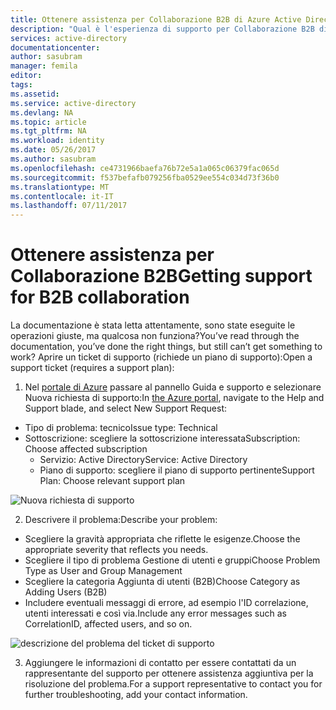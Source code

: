```yaml
---
title: Ottenere assistenza per Collaborazione B2B di Azure Active Directory | Documentazione Microsoft
description: "Qual è l'esperienza di supporto per Collaborazione B2B di Azure Active Directory?"
services: active-directory
documentationcenter: 
author: sasubram
manager: femila
editor: 
tags: 
ms.assetid: 
ms.service: active-directory
ms.devlang: NA
ms.topic: article
ms.tgt_pltfrm: NA
ms.workload: identity
ms.date: 05/26/2017
ms.author: sasubram
ms.openlocfilehash: ce4731966baefa76b72e5a1a065c06379fac065d
ms.sourcegitcommit: f537befafb079256fba0529ee554c034d73f36b0
ms.translationtype: MT
ms.contentlocale: it-IT
ms.lasthandoff: 07/11/2017
---
```

# <a name="getting-support-for-b2b-collaboration"></a><span data-ttu-id="70198-103">Ottenere assistenza per Collaborazione B2B</span><span class="sxs-lookup"><span data-stu-id="70198-103">Getting support for B2B collaboration</span></span>

<span data-ttu-id="70198-104">La documentazione è stata letta attentamente, sono state eseguite le operazioni giuste, ma qualcosa non funziona?</span><span class="sxs-lookup"><span data-stu-id="70198-104">You’ve read through the documentation, you’ve done the right things, but still can’t get something to work?</span></span> <span data-ttu-id="70198-105">Aprire un ticket di supporto (richiede un piano di supporto):</span><span class="sxs-lookup"><span data-stu-id="70198-105">Open a support ticket (requires a support plan):</span></span>

1. <span data-ttu-id="70198-106">Nel [ portale di Azure](https://portal.azure.com) passare al pannello Guida e supporto e selezionare Nuova richiesta di supporto:</span><span class="sxs-lookup"><span data-stu-id="70198-106">In [the Azure portal](https://portal.azure.com), navigate to the Help and Support blade, and select New Support Request:</span></span>
  - <span data-ttu-id="70198-107">Tipo di problema: tecnico</span><span class="sxs-lookup"><span data-stu-id="70198-107">Issue type: Technical</span></span>
  - <span data-ttu-id="70198-108">Sottoscrizione: scegliere la sottoscrizione interessata</span><span class="sxs-lookup"><span data-stu-id="70198-108">Subscription: Choose affected subscription</span></span>
    - <span data-ttu-id="70198-109">Servizio: Active Directory</span><span class="sxs-lookup"><span data-stu-id="70198-109">Service: Active Directory</span></span>
    - <span data-ttu-id="70198-110">Piano di supporto: scegliere il piano di supporto pertinente</span><span class="sxs-lookup"><span data-stu-id="70198-110">Support Plan: Choose relevant support plan</span></span>

  ![Nuova richiesta di supporto](media/active-directory-b2b-support/new-support-request.png)

2. <span data-ttu-id="70198-112">Descrivere il problema:</span><span class="sxs-lookup"><span data-stu-id="70198-112">Describe your problem:</span></span>
  - <span data-ttu-id="70198-113">Scegliere la gravità appropriata che riflette le esigenze.</span><span class="sxs-lookup"><span data-stu-id="70198-113">Choose the appropriate severity that reflects you needs.</span></span>
  - <span data-ttu-id="70198-114">Scegliere il tipo di problema Gestione di utenti e gruppi</span><span class="sxs-lookup"><span data-stu-id="70198-114">Choose Problem Type as User and Group Management</span></span>
  - <span data-ttu-id="70198-115">Scegliere la categoria Aggiunta di utenti (B2B)</span><span class="sxs-lookup"><span data-stu-id="70198-115">Choose Category as Adding Users (B2B)</span></span>
  - <span data-ttu-id="70198-116">Includere eventuali messaggi di errore, ad esempio l'ID correlazione, utenti interessati e così via.</span><span class="sxs-lookup"><span data-stu-id="70198-116">Include any error messages such as CorrelationID, affected users, and so on.</span></span>

  ![descrizione del problema del ticket di supporto](media/active-directory-b2b-support/problem-description.png)

3. <span data-ttu-id="70198-118">Aggiungere le informazioni di contatto per essere contattati da un rappresentante del supporto per ottenere assistenza aggiuntiva per la risoluzione del problema.</span><span class="sxs-lookup"><span data-stu-id="70198-118">For a support representative to contact you for further troubleshooting, add your contact information.</span></span>
